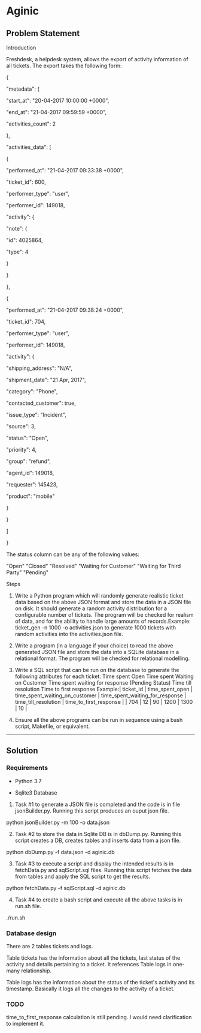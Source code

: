 # Aginic
## Problem Statement

Introduction

Freshdesk, a helpdesk system, allows the export of activity information of all tickets. The export takes the following form:

{

"metadata": {

"start_at": "20-04-2017 10:00:00 +0000",

"end_at": "21-04-2017 09:59:59 +0000",

"activities_count": 2

},

"activities_data": [

{

"performed_at": "21-04-2017 09:33:38 +0000",

"ticket_id": 600,

"performer_type": "user",

"performer_id": 149018,

"activity": {

"note": {

"id": 4025864,

"type": 4

}

}

},

{

"performed_at": "21-04-2017 09:38:24 +0000",

"ticket_id": 704,

"performer_type": "user",

"performer_id": 149018,

"activity": {

"shipping_address": "N/A",

"shipment_date": "21 Apr, 2017",

"category": "Phone",

"contacted_customer": true,

"issue_type": "Incident",

"source": 3,

"status": "Open",

"priority": 4,

"group": "refund",

"agent_id": 149018,

"requester": 145423,

"product": "mobile"

}

}

]

}

The status column can be any of the following values:

"Open"
"Closed"
"Resolved"
"Waiting for Customer"
"Waiting for Third Party"
"Pending"

Steps

1. Write a Python program which will randomly generate realistic ticket data based on the above JSON format and store the data in a JSON file on disk. It should generate a random activity distribution for a configurable number of tickets. The program will be checked for realism of data, and for the ability to handle large amounts of records.Example: ticket_gen -n 1000 -o activities.json to generate 1000 tickets with random activities into the activities.json file.

2. Write a program (in a language if your choice) to read the above generated JSON file and store the data into a SQLite database in a relational format. The program will be checked for relational modelling.

3. Write a SQL script that can be run on the database to generate the following attributes for each ticket:
Time spent Open
Time spent Waiting on Customer
Time spent waiting for response (Pending Status)
Time till resolution
Time to first response
Example:| ticket_id | time_spent_open | time_spent_waiting_on_customer | time_spent_waiting_for_response | time_till_resolution | time_to_first_response | | 704 | 12 | 90 | 1200 | 1300 | 10 |

4. Ensure all the above programs can be run in sequence using a bash script, Makefile, or equivalent.
---------------------------------------------------------------------------------------------------------------------

## Solution

### Requirements

- Python 3.7

- Sqlite3 Database

1. Task #1 to generate a JSON file is completed and the code is in file jsonBuilder.py. Running this script produces an ouput json file.

python jsonBuilder.py -m 100 -o data.json

2. Task #2 to store the data in Sqlite DB is in dbDump.py. Running this script creates a DB, creates tables and inserts data from a json file.

python dbDump.py -f data.json -d aginic.db

3. Task #3 to execute a script and display the intended results is in fetchData.py and sqlScript.sql files. Running this script fetches the data from tables and apply the SQL script to get the results.

python fetchData.py -f sqlScript.sql -d aginic.db

4. Task #4 to create a bash script and execute all the above tasks is in run.sh file.

./run.sh

### Database design

There are 2 tables tickets and logs. 

Table tickets has the information about all the tickets, last status of the activity and details pertaining to a ticket. It references Table logs in one-many relationship.

Table logs has the information about the status of the ticket's activity and its timestamp. Basically it logs all the changes to the activity of a ticket.

### TODO
time_to_first_response calculation is still pending. I would need clarification to implement it.